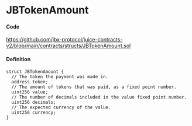 # JBTokenAmount

#### Code

https://github.com/jbx-protocol/juice-contracts-v2/blob/main/contracts/structs/JBTokenAmount.sol

#### Definition

```
struct JBTokenAmount {
  // The token the payment was made in.
  address token;
  // The amount of tokens that was paid, as a fixed point number.
  uint256 value;
  // The number of decimals included in the value fixed point number.
  uint256 decimals;
  // The expected currency of the value.
  uint256 currency;
}
```